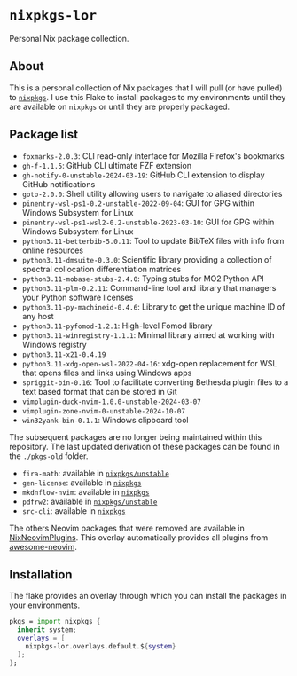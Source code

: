 # `nixpkgs-lor`

Personal Nix package collection.

## About

This is a personal collection of Nix packages that
I will pull (or have pulled) to [`nixpkgs`][nixpkgs].
I use this Flake to install packages to my environments
until they are available on `nixpkgs` or until they are properly packaged.

[nixpkgs]: https://github.com/NixOS/nixpkgs

## Package list

<!-- editorconfig-checker-disable -->

- `foxmarks-2.0.3`: CLI read-only interface for Mozilla Firefox's bookmarks
- `gh-f-1.1.5`: GitHub CLI ultimate FZF extension
- `gh-notify-0-unstable-2024-03-19`: GitHub CLI extension to display GitHub notifications
- `goto-2.0.0`: Shell utility allowing users to navigate to aliased directories
- `pinentry-wsl-ps1-0.2-unstable-2022-09-04`: GUI for GPG within Windows Subsystem for Linux
- `pinentry-wsl-ps1-wsl2-0.2-unstable-2023-03-10`: GUI for GPG within Windows Subsystem for Linux
- `python3.11-betterbib-5.0.11`: Tool to update BibTeX files with info from online resources
- `python3.11-dmsuite-0.3.0`: Scientific library providing a collection of spectral collocation differentiation matrices
- `python3.11-mobase-stubs-2.4.0`: Typing stubs for MO2 Python API
- `python3.11-plm-0.2.11`: Command-line tool and library that managers your Python software licenses
- `python3.11-py-machineid-0.4.6`: Library to get the unique machine ID of any host
- `python3.11-pyfomod-1.2.1`: High-level Fomod library
- `python3.11-winregistry-1.1.1`: Minimal library aimed at working with Windows registry
- `python3.11-x21-0.4.19`
- `python3.11-xdg-open-wsl-2022-04-16`: xdg-open replacement for WSL that opens files and links using Windows apps
- `spriggit-bin-0.16`: Tool to facilitate converting Bethesda plugin files to a text based format that can be stored in Git
- `vimplugin-duck-nvim-1.0.0-unstable-2024-03-07`
- `vimplugin-zone-nvim-0-unstable-2024-10-07`
- `win32yank-bin-0.1.1`: Windows clipboard tool

<!-- editorconfig-checker-enable -->

The subsequent packages are no longer being maintained within this repository.
The last updated derivation of these packages
can be found in the `./pkgs-old` folder.

- `fira-math`: available in [`nixpkgs/unstable`][fira-math]
- `gen-license`: available in [`nixpkgs`][gen-license]
- `mkdnflow-nvim`: available in [`nixpkgs`][mkdnflow-nvim]
- `pdfrw2`: available in [`nixpkgs/unstable`][pdfrw2]
- `src-cli`: available in [`nixpkgs`][src-cli]

The others Neovim packages that were removed
are available in [NixNeovimPlugins].
This overlay automatically provides all plugins from [awesome-neovim].

<!-- editorconfig-checker-disable -->

[pdfrw2]: https://github.com/NixOS/nixpkgs/blob/nixos-unstable/pkgs/development/python-modules/pdfrw2/default.nix
[fira-math]: https://github.com/NixOS/nixpkgs/blob/nixos-unstable/pkgs/by-name/fi/fira-math/package.nix
[gen-license]: https://github.com/NixOS/nixpkgs/blob/nixos-23.11/pkgs/development/tools/gen-license/default.nix
[mkdnflow-nvim]: https://github.com/NixOS/nixpkgs/blob/d65bceaee0fb1e64363f7871bc43dc1c6ecad99f/pkgs/applications/editors/vim/plugins/generated.nix#L5583
[src-cli]: https://github.com/NixOS/nixpkgs/blob/nixos-23.11/pkgs/development/tools/misc/src-cli/default.nix
[NixNeovimPlugins]: https://github.com/NixNeovim/NixNeovimPlugins
[awesome-neovim]: https://github.com/rockerBOO/awesome-neovim

<!-- editorconfig-checker-enable -->

## Installation

The flake provides an overlay through which
you can install the packages in your environments.

```nix
pkgs = import nixpkgs {
  inherit system;
  overlays = [
    nixpkgs-lor.overlays.default.${system}
  ];
};
```
